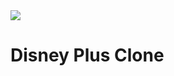 <img align="center" src="https://static.vecteezy.com/system/resources/thumbnails/022/636/380/small/disney-logo-disney-icon-transparent-free-png.png" />

# Disney Plus Clone #
